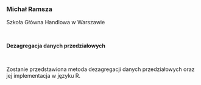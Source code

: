 <!--html_preserve-->
<span>
<h3>
Michał Ramsza
</h3>
<p>
Szkoła Główna Handlowa w Warszawie
</p>
<br/>
<p>
<strong>Dezagregacja danych przedziałowych</strong>
</p>
<br/>
<p>
Zostanie przedstawiona metoda dezagregacji danych przedziałowych oraz
jej implementacja w języku R.
</p>
</span><!--/html_preserve-->
